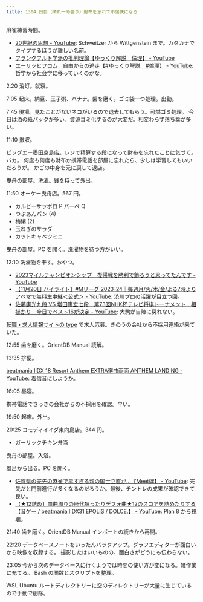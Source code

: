 ```yaml
---
title: 1304 日目（晴れ一時曇り）財布を忘れて不愉快になる
---
```


麻雀練習時間。

* [20世紀の思想 - YouTube](https://www.youtube.com/playlist?list=PLQQ1MCm9skfs2pHdNsiwqZAl2QTY_-Gxn):
  Schweitzer から Wittgenstein まで。カタカナでタイプするほうが難しい名前。
* [フランクフルト学派の批判理論【ゆっくり解説　倫理】 - YouTube](https://www.youtube.com/watch?v=nasUy0EVKAU)
* [エーリッヒフロム　自由からの逃走【#ゆっくり解説　#倫理】 - YouTube](https://www.youtube.com/watch?v=S2r-k_JoI8A):
  哲学から社会学に移っていくのかな。

2:20 消灯。就寝。

7:05 起床。納豆、玉子粥、バナナ。歯を磨く。ゴミ袋一つ処理。出勤。

7:45 現場。見たことがないネコがいるので退去してもらう。可燃ゴミ処理。
今日は酒の紙パックが多い。資源ゴミ化するのが大変だ。相変わらず落ち葉が多い。

11:10 撤収。

ビッグエー墨田京島店。レジで精算する段になって財布を忘れたことに気づく。バカ。
何度も何度も財布か携帯電話を部屋に忘れたら、少しは学習してもいいだろうが。
かごの中身を元に戻して退店。

曳舟の部屋。洗濯。銭を持って外出。

11:50 オーケー曳舟店。567 円。

* カルビーサッポロ P バーベ Q
* つぶあんパン (4)
* 梅粥 (2)
* 玉ねぎのサラダ
* カットキャベツミニ

曳舟の部屋。PC を開く。洗濯物を待つ方がいい。

12:10 洗濯物を干す。おやつ。

* [2023マイルチャンピオンシップ　復帰戦を勝利で飾ろうと思ってたんです - YouTube](https://www.youtube.com/watch?v=Vb0x5ryQGxU)
* [【11月20日 ハイライト】#Mリーグ 2023-24｜毎週月/火/木/金/よる7時よりアベマで無料生中継＜公式＞ - YouTube](https://www.youtube.com/watch?v=ssZbw4Svhbc):
  渋川プロの活躍が目立つ回。
* [佐藤康光九段 VS 増田康宏七段　第73回NHK杯テレビ将棋トーナメント　相掛かり　今日でベスト16が決定 - YouTube](https://www.youtube.com/watch?v=9scJgimzDKw):
  大駒が自陣に戻れない。

[転職・求人情報サイトの type](https://type.jp/) で求人応募。きのうの会社から不採用連絡が来ていた。

12:55 歯を磨く。OrientDB Manual 読解。

13:35 排便。

[beatmania IIDX 18 Resort Anthem EXTRA選曲画面 ANTHEM LANDING - YouTube](https://www.youtube.com/watch?v=c3uSOh57Ykk):
着信音にしようか。

16:05 昼寝。

携帯電話でさっきの会社からの不採用を確認。早い。

19:50 起床。外出。

20:25 コモディイイダ東向島店。344 円。

* ガーリックチキン弁当

曳舟の部屋。入浴。

風呂から出る。PC を開く。

* [佐賀県の完先の麻雀で早すぎる親の国士立直が…【Meet牌】 - YouTube](https://www.youtube.com/watch?v=vfCZUSWDQVM):
  完先だと門前進行が多くなるのだろうか。最後、チントレの成果が確認できて良い。
* [【★12詰め】皿曲周りの歴代狙ったりデフォ曲★12のスコアを詰めたりする【音ゲー / beatmania IIDX31 EPOLIS / DOLCE.】 - YouTube](https://www.youtube.com/watch?v=y-Izif0Lt9A):
  Plan 8 から視聴。

21:40 歯を磨く。OrientDB Manual インポートの続きから再開。

22:20 データベースノートをいったんバックアップ。グラフエディターが面白いから映像を収録する。
撮影したはいいものの、面白さがどうにも伝わらない。

23:05 今から次のデータベースに行くようでは時間の使い方が変になる。雑作業に充てる。
Bash の関数とスクリプトを整理。

WSL Ubuntu ルートディレクトリーに空のディレクトリーが大量に生じているので手動で削除。
